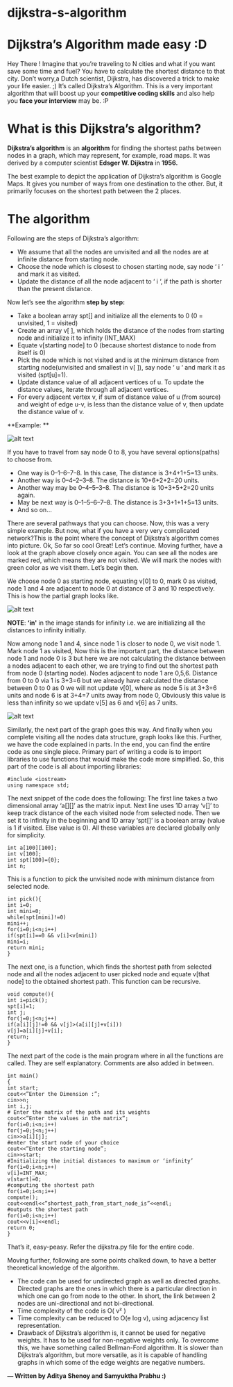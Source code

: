 # dijkstra-s-algorithm
# Dijkstra’s Algorithm made easy :D

Hey There !
Imagine that you’re traveling to N cities and what if you want save some time and fuel? You have to calculate the shortest distance to that city. Don’t worry,a Dutch scientist, Dijkstra, has discovered a trick to make your life easier. ;) It’s called Dijkstra’s Algorithm.
This is a very important algorithm that will boost up your __competitive coding skills__ and also help you __face your interview__ may be. :P

# What is this Dijkstra’s algorithm?

__Dijkstra’s algorithm__ is an __algorithm__ for finding the shortest paths between nodes in a graph, which may represent, for example, road maps. It was derived by a computer scientist __Edsger W. Dijkstra__ in __1956.__

The best example to depict the application of Dijkstra’s algorithm is Google Maps. It gives you number of ways from one destination to the other. But, it primarily focuses on the shortest path between the 2 places.
# The algorithm
Following are the steps of Dijkstra’s algorithm:
* We assume that all the nodes are unvisited and all the nodes are at infinite distance from starting node.
* Choose the node which is closest to chosen starting node, say node ‘ i ’ and mark it as visited.
* Update the distance of all the node adjacent to ‘ i ‘, if the path is shorter than the present distance.

Now let’s see the algorithm __step by step:__
* Take a boolean array spt[] and initialize all the elements to 0 (0 = unvisited, 1 = visited)
* Create an array v[ ], which holds the distance of the nodes from starting node and initialize it to infinity (INT_MAX)
* Equate v[starting node] to 0 (because shortest distance to node from itself is 0)
* Pick the node which is not visited and is at the minimum distance from starting node(unvisited and smallest in v[ ]), say node ‘ u ‘ and mark it as visited (spt[u]=1).
* Update distance value of all adjacent vertices of u. To update the distance values, iterate through all adjacent vertices.
* For every adjacent vertex v, if sum of distance value of u (from source) and weight of edge u-v, is less than the distance value of v, then update the distance value of v.

**Example: **

![alt text](https://github.com/samyuktaprabhu/dijkstra-s-algorithm/blob/master/img1.png)

If you have to travel from say node 0 to 8, you have several options(paths) to choose from.
* One way is 0–1–6–7–8. In this case, The distance is 3+4+1+5=13 units.
* Another way is 0–4–2–3–8. The distance is 10+6+2+2=20 units.
* Another way may be 0–4–5–3–8. The distance is 10+3+5+2=20 units again.
* May be next way is 0–1–5–6–7–8. The distance is 3+3+1+1+5=13 units.
* And so on…

There are several pathways that you can choose. Now, this was a very simple example. But now, what if you have a very very complicated network?This is the point where the concept of Dijkstra’s algorithm comes into picture.
Ok, So far so cool
Great! Let’s continue. Moving further, have a look at the graph above closely once again.
You can see all the nodes are marked red, which means they are not visited. We will mark the nodes with green color as we visit them. Let’s begin then.

We choose node 0 as starting node, equating v[0] to 0, mark 0 as visited, node 1 and 4 are adjacent to node 0 at distance of 3 and 10 respectively. This is how the partial graph looks like.

![alt text](https://github.com/samyuktaprabhu/dijkstra-s-algorithm/blob/master/img2.png)

**NOTE**: **‘in'** in the image stands for infinity i.e. we are initializing all the distances to infinity initially.

Now among node 1 and 4, since node 1 is closer to node 0, we visit node 1. Mark node 1 as visited, Now this is the important part, the distance between node 1 and node 0 is 3 but here we are not calculating the distance between a nodes adjacent to each other, we are trying to find out the shortest path from node 0 (starting node). Nodes adjacent to node 1 are 0,5,6.
Distance from 0 to 0 via 1 is 3+3=6 but we already have calculated the distance between 0 to 0 as 0 we will not update v[0], where as node 5 is at 3+3=6 units and node 6 is at 3+4=7 units away from node 0, Obviously this value is less than infinity so we update v[5] as 6 and v[6] as 7 units.

![alt text](https://github.com/samyuktaprabhu/dijkstra-s-algorithm/blob/master/img3.png)


Similarly, the next part of the graph goes this way.
And finally when you complete visiting all the nodes data structure, graph looks like this.
Further, we have the code explained in parts. In the end, you can find the entire code as one single piece.
Primary part of writing a code is to import libraries to use functions that would make the code more simplified.
So, this part of the code is all about importing libraries:
```
#include <iostream>
using namespace std;
```
The next snippet of the code does the following:
The first line takes a two dimensional array ‘a[][]’ as the matrix input.
Next line uses 1D array ‘v[]’ to keep track distance of the each visited node from selected node.
Then we set it to infinity in the beginning and 1D array ‘spt[]’ is a boolean array (value is 1 if visited. Else value is 0). All these variables are declared globally only for simplicity.
```
int a[100][100];
int v[100];
int spt[100]={0};
int n;
```
This is a function to pick the unvisited node with minimum distance from selected node.
```
int pick(){
int i=0;
int mini=0;
while(spt[mini]!=0)
mini++;
for(i=0;i<n;i++)
if(spt[i]==0 && v[i]<v[mini])
mini=i;
return mini;
}
```
The next one, is a function, which finds the shortest path from selected node and all the nodes adjacent to user picked node and equate v[that node] to the obtained shortest path.
This function can be recursive.
```
void compute(){
int i=pick();
spt[i]=1;
int j;
for(j=0;j<n;j++)
if(a[i][j]!=0 && v[j]>(a[i][j]+v[i]))
v[j]=a[i][j]+v[i];
return;
}
```
The next part of the code is the main program where in all the functions are called. They are self explanatory. Comments are also added in between.
```
int main()
{
int start;
cout<<”Enter the Dimension :”;
cin>>n;
int i,j;
# Enter the matrix of the path and its weights
cout<<”Enter the values in the matrix”;
for(i=0;i<n;i++)
for(j=0;j<n;j++)
cin>>a[i][j];
#enter the start node of your choice
cout<<”Enter the starting node”;
cin>>start;
#Initializing the initial distances to maximum or ‘infinity’
for(i=0;i<n;i++)
v[i]=INT_MAX;
v[start]=0;
#computing the shortest path
for(i=0;i<n;i++)
compute();
cout<<endl<<”shortest_path_from_start_node_is”<<endl;
#outputs the shortest path
for(i=0;i<n;i++)
cout<<v[i]<<endl;
return 0;
}
```
That’s it, easy-peasy.
Refer the dijkstra.py file for the entire code.

Moving further, following are some points chalked down, to have a better theoretical knowledge of the algorithm.

* The code can be used for undirected graph as well as directed graphs. Directed graphs are the ones in which there is a particular direction in which one can go from node to the other. In short, the link between 2 nodes are uni-directional and not bi-directional.
* Time complexity of the code is O( v² )
* Time complexity can be reduced to O(e log v), using adjacency list representation.
* Drawback of Dijkstra’s algorithm is, it cannot be used for negative weights. It has to be used for non-negative weights only. To overcome this, we have something called Bellman-Ford algorithm. It is slower than Dijkstra’s algorithm, but more versatile, as it is capable of handling graphs in which some of the edge weights are negative numbers.

__— Written by Aditya Shenoy and Samyuktha Prabhu :)__
